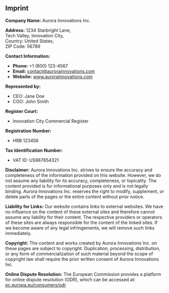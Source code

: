 ## Imprint

**Company Name:** Aurora Innovations Inc.

**Address:**
1234 Starbright Lane,  
Tech Valley, Innovation City,  
Country: United States,  
ZIP Code: 56789

**Contact Information:**
- **Phone:** +1 (800) 123-4567
- **Email:** contact@aurorainnovations.com
- **Website:** www.aurorainnovations.com

**Represented by:**
- CEO: Jane Doe
- COO: John Smith

**Register Court:**
- Innovation City Commercial Register

**Registration Number:**
- HRB 123456

**Tax Identification Number:**
- VAT ID: US987654321

**Disclaimer:**
Aurora Innovations Inc. strives to ensure the accuracy and completeness of the information provided on this website. However, we do not assume any liability for its accuracy, completeness, or topicality. The content provided is for informational purposes only and is not legally binding. Aurora Innovations Inc. reserves the right to modify, supplement, or delete parts of the pages or the entire content without prior notice.

**Liability for Links:**
Our website contains links to external websites. We have no influence on the content of these external sites and therefore cannot assume any liability for their content. The respective providers or operators of these sites are always responsible for the content of the linked sites. If we become aware of any legal infringements, we will remove such links immediately.

**Copyright:**
The content and works created by Aurora Innovations Inc. on these pages are subject to copyright. Duplication, processing, distribution, or any form of commercialization of such material beyond the scope of copyright law shall require the prior written consent of Aurora Innovations Inc.

**Online Dispute Resolution:**
The European Commission provides a platform for online dispute resolution (ODR), which can be accessed at: [ec.europa.eu/consumers/odr](https://ec.europa.eu/consumers/odr)

